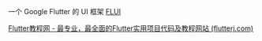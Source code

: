 一个 Google Flutter 的 UI 框架
[FLUI](https://flui.xin/)

[Flutter教程网 - 最专业，最全面的Flutter实用项目代码及教程网站 (flutterj.com)](http://www.flutterj.com/)